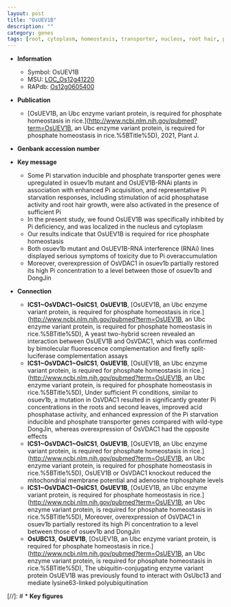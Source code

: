 ```yaml
---
layout: post
title: "OsUEV1B"
description: ""
category: genes
tags: [root, cytoplasm, homeostasis, transporter, nucleus, root hair, phosphate, Pi, phosphatase,  pi , phosphate transport, phosphate homeostasis]
---
```


* **Information**  
    + Symbol: OsUEV1B  
    + MSU: [LOC_Os12g41220](http://rice.uga.edu/cgi-bin/ORF_infopage.cgi?orf=LOC_Os12g41220)  
    + RAPdb: [Os12g0605400](https://rapdb.dna.affrc.go.jp/locus/?name=Os12g0605400)  

* **Publication**  
    + [OsUEV1B, an Ubc enzyme variant protein, is required for phosphate homeostasis in rice.](http://www.ncbi.nlm.nih.gov/pubmed?term=OsUEV1B, an Ubc enzyme variant protein, is required for phosphate homeostasis in rice.%5BTitle%5D), 2021, Plant J.

* **Genbank accession number**  

* **Key message**  
    + Some Pi starvation inducible and phosphate transporter genes were upregulated in osuev1b mutant and OsUEV1B-RNAi plants in association with enhanced Pi acquisition, and representative Pi starvation responses, including stimulation of acid phosphatase activity and root hair growth, were also activated in the presence of sufficient Pi
    + In the present study, we found OsUEV1B was specifically inhibited by Pi deficiency, and was localized in the nucleus and cytoplasm
    + Our results indicate that OsUEV1B is required for rice phosphate homeostasis
    + Both osuev1b mutant and OsUEV1B-RNA interference (RNAi) lines displayed serious symptoms of toxicity due to Pi overaccumulation
    + Moreover, overexpression of OsVDAC1 in osuev1b partially restored its high Pi concentration to a level between those of osuev1b and DongJin

* **Connection**  
    + __ICS1~OsVDAC1~OsICS1__, __OsUEV1B__, [OsUEV1B, an Ubc enzyme variant protein, is required for phosphate homeostasis in rice.](http://www.ncbi.nlm.nih.gov/pubmed?term=OsUEV1B, an Ubc enzyme variant protein, is required for phosphate homeostasis in rice.%5BTitle%5D),  A yeast two-hybrid screen revealed an interaction between OsUEV1B and OsVDAC1, which was confirmed by bimolecular fluorescence complementation and firefly split-luciferase complementation assays
    + __ICS1~OsVDAC1~OsICS1__, __OsUEV1B__, [OsUEV1B, an Ubc enzyme variant protein, is required for phosphate homeostasis in rice.](http://www.ncbi.nlm.nih.gov/pubmed?term=OsUEV1B, an Ubc enzyme variant protein, is required for phosphate homeostasis in rice.%5BTitle%5D),  Under sufficient Pi conditions, similar to osuev1b, a mutation in OsVDAC1 resulted in significantly greater Pi concentrations in the roots and second leaves, improved acid phosphatase activity, and enhanced expression of the Pi starvation inducible and phosphate transporter genes compared with wild-type DongJin, whereas overexpression of OsVDAC1 had the opposite effects
    + __ICS1~OsVDAC1~OsICS1__, __OsUEV1B__, [OsUEV1B, an Ubc enzyme variant protein, is required for phosphate homeostasis in rice.](http://www.ncbi.nlm.nih.gov/pubmed?term=OsUEV1B, an Ubc enzyme variant protein, is required for phosphate homeostasis in rice.%5BTitle%5D),  OsUEV1B or OsVDAC1 knockout reduced the mitochondrial membrane potential and adenosine triphosphate levels
    + __ICS1~OsVDAC1~OsICS1__, __OsUEV1B__, [OsUEV1B, an Ubc enzyme variant protein, is required for phosphate homeostasis in rice.](http://www.ncbi.nlm.nih.gov/pubmed?term=OsUEV1B, an Ubc enzyme variant protein, is required for phosphate homeostasis in rice.%5BTitle%5D),  Moreover, overexpression of OsVDAC1 in osuev1b partially restored its high Pi concentration to a level between those of osuev1b and DongJin
    + __OsUBC13__, __OsUEV1B__, [OsUEV1B, an Ubc enzyme variant protein, is required for phosphate homeostasis in rice.](http://www.ncbi.nlm.nih.gov/pubmed?term=OsUEV1B, an Ubc enzyme variant protein, is required for phosphate homeostasis in rice.%5BTitle%5D),  The ubiquitin-conjugating enzyme variant protein OsUEV1B was previously found to interact with OsUbc13 and mediate lysine63-linked polyubiquitination

[//]: # * **Key figures**  


